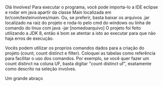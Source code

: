 Olá Involves!
Para executar o programa, você pode importa-lo a IDE eclipse e rodar em java apartir da classe Main localizada em br/com/testeinvolves/main.
Ou, se preferir, basta baixar os arquivos .jar localizado na raiz do projeto e roda-lo pelo cmd do windows ou linha de comando do linux com java -jar [nomedoarquivo]
O projeto foi feito utilizando a JDK 8, então é bom se atentar a isto ao executar para que não haja erros de execução.

Vocês podem utilizar os proprios comandos dados para a criação do projeto (count, count distinct e filter). Coloquei as tabelas como referência para facilitar o uso dos comandos. Por exemplo, se você quer fazer um count distinct na coluna UF, basta digitar "count distinct uf", exatamente como descrito na seleção involves.

Um grande abraço
